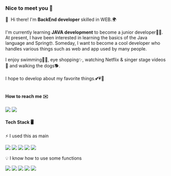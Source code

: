### Nice to meet you 🐣

<p>
  👋&nbsp; Hi there! I'm <b>BackEnd developer</b> skilled in WEB.🌍<br/><br/>
  I'm currently learning <b>JAVA development</b> to become a junior developer🧑‍💻.
  At present, I have been interested in learning the basics of the Java language and Spring🤓.
  Someday, I want to become a cool developer who handles various things such as web and app used by many people.<br/><br/>
  I enjoy swimming🏊‍♂️, eye shopping✨, watching Netflix & singer stage videos🎥 and walking the dogs🐕.<br/><br/>
  I hope to develop about my favorite things.💕💗💖<br/><br/>
</p>

#### How to reach me ✉️
<p>
<a href="https://luminousolding.tistory.com/" target="_blank"><img src="https://img.shields.io/badge/Tech_Blog-DD0B78?style=flat&logo=GitHub%20Sponsors&logoColor=white"/></a>
<a href="mailto:luminousolding@gmail.com" target="_blank"><img src="https://img.shields.io/badge/iscowkite@gmail.com-EA4335?style=flat&logo=Gmail&logoColor=white"/></a>
</p>

#### Tech Stack 🖥️
⚡ I used this as main

<p>
    <img src="https://img.shields.io/badge/java-007396?style=flat&log=java&logoColor=white">
    <img src="https://img.shields.io/badge/mysql-4479A1?style=flat&log=mysql&logoColor=white">
    <img src="https://img.shields.io/badge/spring-6DB33F?style=flat&logo=spring&logoColor=white">
    <img src="https://img.shields.io/badge/springboot-6DB33F?style=flat&logo=springboot&logoColor=white">
    <img src="https://img.shields.io/badge/spring_security-6DB33F?style=flat&logo=springboot&logoColor=white">
</p>

💡 I know how to use some functions

<p>
    <img src="https://img.shields.io/badge/html5-E34F26?style=flat&logo=html5&logoColor=white">
    <img src="https://img.shields.io/badge/css-1572B6?style=flat&logo=h&logo=css3&logoColor=white">
    <img src="https://img.shields.io/badge/python-3776AB?style=flat&logo=h&logo=python&logoColor=white">
    <img src="https://img.shields.io/badge/django-092E20?style=flat&logo=h=django&logoColor=white">
    <img src="https://img.shields.io/badge/linux-FCC624?style=flat&logo=linux&logoColor=black">
</p>
<!--
### GitHub Stats 📊
![Anurag's GitHub stats](https://github-readme-stats.vercel.app/api?username=luminousol&theme=graywhite&show_icons=true)
-->
